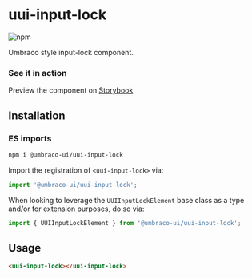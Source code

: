 # uui-input-lock

![npm](https://img.shields.io/npm/v/@umbraco-ui/uui-input-lock?logoColor=%231B264F)

Umbraco style input-lock component.

### See it in action

Preview the component on [Storybook](https://uui.umbraco.com/?path=/story/uui-input-lock)

## Installation

### ES imports

```zsh
npm i @umbraco-ui/uui-input-lock
```

Import the registration of `<uui-input-lock>` via:

```javascript
import '@umbraco-ui/uui-input-lock';
```

When looking to leverage the `UUIInputLockElement` base class as a type and/or for extension purposes, do so via:

```javascript
import { UUIInputLockElement } from '@umbraco-ui/uui-input-lock';
```

## Usage

```html
<uui-input-lock></uui-input-lock>
```
